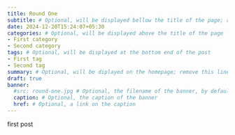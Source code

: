 ```yaml
---
title: Round One
subtitle: # Optional, will be displayed bellow the title of the page; remove this line to generate an automatic subtitle
date: 2024-12-20T15:24:07+05:30
categories: # Optional, will be displayed above the title of the page
- First category
- Second category
tags: # Optional, will be displayed at the bottom end of the post
- First tag
- Second tag
summary: # Optional, will be diplayed on the homepage; remove this line to generate an automatic summary (see https://gohugo.io/content-management/summaries/)
draft: true
banner:
  #src: round-one.jpg # Optional, the filename of the banner, by default round-one.jpg
  caption: # Optional, the caption of the banner
  href: # Optional, a link on the caption
---
```


first post